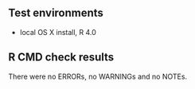 ## Test environments
* local OS X install, R 4.0

## R CMD check results
There were no ERRORs, no WARNINGs and no NOTEs.

